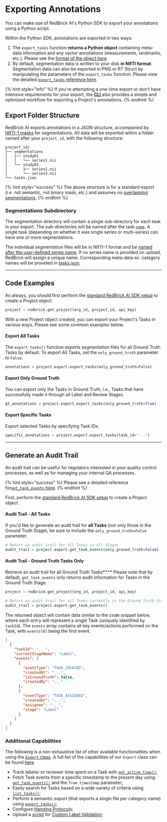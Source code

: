 # Exporting Annotations

You can make use of RedBrick AI's Python SDK to export your annotations using a Python script.&#x20;

Within the Python SDK, annotations are exported in two ways:&#x20;

1. The `export_tasks` function **returns a Python object** containing meta-data information and any vector annotations (measurements, landmarks, etc.). Please see the [format of the object here](https://docs.redbrickai.com/python-sdk/reference/export-annotation-format).&#x20;
2. By default, segmentation data is written to your disk **in NIfTI format**. Segmentation data can also be exported in PNG or RT Struct by manipulating the parameters of the `export_tasks` function. Please view the detailed [`export_tasks` reference here](https://redbrick-sdk.readthedocs.io/en/stable/sdk.html#redbrick.export.Export.export\_tasks).&#x20;

{% hint style="info" %}
If you're attempting a one-time export or don't have intensive requirements for your export, the [**CLI** ](https://docs.redbrickai.com/python-sdk/cli-overview/exporting-annotations)also provides a simple and optimized workflow for exporting a Project's annotations.&#x20;
{% endhint %}

## Export Folder Structure

RedBrick AI exports annotations in a JSON structure, accompanied by [NIfTI-1 masks](https://nifti.nimh.nih.gov/nifti-1/) for segmentations. All data will be exported within a folder named after your `project_id`, with the following structure:

```
project_id/
├── segmentations
│   ├── study01
│   │   └── series1.nii
│   └── study02
│       ├── series1.nii
│       └── series2.nii
└── tasks.json
```

{% hint style="success" %}
The above structure is for a standard export (i.e. not semantic, not binary mask, etc.) and assumes no [overlapping segmentations](../../annotation-and-viewer/segmentation/overlapping-segmentations.md#exporting-overlapping-segmentations).&#x20;
{% endhint %}

### Segmentations Subdirectory

The segmentation directory will contain a single sub-directory for each task in your export. The sub-directories will be named after the task [`name`](exporting-annotations.md#name-string). A single task (depending on whether it was single series or multi-series) can have one or more segmentations.

The individual segmentation files will be in NIfTI-1 format and be [named after the user-defined series name](exporting-annotations.md#name-string-1). If no series name is provided on upload, RedBrick will assign a unique name. Corresponding meta-data ex. category names will be provided in [tasks.json](exporting-annotations.md#tasks-json).

***

## Code Examples

As always, you should first perform the [standard RedBrick AI SDK setup](./#initializing-the-redbrick-sdk-in-python) to create a Project object.

```python
project = redbrick.get_project(org_id, project_id, api_key)
```

With a new Project object created, you can export your Project's Tasks in various ways. Please see some common examples below.

#### Export All Tasks

The `export_tasks()` function exports segmentation files for all Ground Truth Tasks by default. To export All Tasks, set the `only_ground_truth` parameter to `False`.

```python
annotations = project.export.export_tasks(only_ground_truth=False)
```

#### Export Only Ground Truth

You can export only the Tasks in Ground Truth, i.e., Tasks that have successfully made it through all Label and Review Stages.&#x20;

```python
gt_annotations = project.export.export_tasks(only_ground_truth=True)
```

#### **Export Specific Tasks**

Export selected Tasks by specifying Task IDs.&#x20;

```python
specific_annotations = project.export.export_tasks(task_id="...")
```

***

## Generate an Audit Trail

An audit trail can be useful for regulators interested in your quality control processes, as well as for managing your internal QA processes.&#x20;

{% hint style="success" %}
Please see a detailed reference for[`get_task_events` here](https://redbrick-sdk.readthedocs.io/en/stable/sdk.html#redbrick.export.Export.get\_task\_events).
{% endhint %}

First, perform the [standard RedBrick AI SDK setup](./#initializing-the-redbrick-sdk-in-python) to create a Project object.&#x20;

#### Audit Trail - All Tasks

If you'd like to generate an audit trail for **all Tasks** (not only those in the Ground Truth Stage), be sure to include the `only_ground_truth=False` parameter.

```python
# Return an audit trail for all Tasks in all Stages
audit_trail = project.export.get_task_events(only_ground_truth=False)
```

#### Audit Trail - Ground Truth Tasks Only

Retrieve an audit trail for all Ground Truth Tasks**.** Please note that by default, `get_task_events` only returns audit information for Tasks in the Ground Truth Stage.&#x20;

```python
project = redbrick.get_project(org_id, project_id, api_key)

# Return an audit trail for all Tasks currently in the Ground Truth Stage
audit_trail = project.export.get_task_events()
```

The returned object will contain data similar to the code snippet below, where each entry will represent a single Task (uniquely identified by `taskId`). The `events` array contains all key events/actions performed on the Task, with `events[0]` being the first event.

```json
[
  {
    "taskId": "...",
    "currentStageName": "Label",
    "events": [
      {
        "eventType": "TASK_CREATED",
        "createdAt": "...",
        "isGroundTruth": false,
        "createdBy": "..."
      },
      {
        "eventType": "TASK_ASSIGNED",
        "createdAt": "...",
        "assignee": "...",
        "stage": "Label"
      }
    ]
  }
]
```

### Additional Capabilities

The following is a non-exhaustive list of other available functionalities when using the [`Export` class](https://redbrick-sdk.readthedocs.io/en/stable/sdk.html#export). A full list of the capabilities of our `Export` class can be found [here](https://redbrick-sdk.readthedocs.io/en/stable/sdk.html#redbrick.export.Export).

* Track labeler or reviewer time spent on a Task with [`get_active_time()`](https://redbrick-sdk.readthedocs.io/en/stable/sdk.html#redbrick.export.Export.get\_active\_time);
* Fetch Task events from a specific timestamp to the present day using [`get_task_events()`](https://redbrick-sdk.readthedocs.io/en/stable/sdk.html#redbrick.export.Export.get\_task\_events) and the `from_timestamp` parameter;
* Easily search for Tasks based on a wide variety of criteria using [`list_tasks()`](https://redbrick-sdk.readthedocs.io/en/stable/sdk.html#redbrick.export.Export.list\_tasks);
* Perform a semantic export (that exports a single file per category name) using [`export_tasks()`](https://redbrick-sdk.readthedocs.io/en/stable/sdk.html#redbrick.export.Export.export\_tasks);
* Configure [Hanging Protocol](https://redbrick-sdk.readthedocs.io/en/stable/sdk.html#redbrick.settings.Settings.hanging\_protocol)s;
* Upload a [script](https://redbrick-sdk.readthedocs.io/en/stable/sdk.html#redbrick.settings.Settings.label\_validation) for [Custom Label Validation](../../projects/custom-label-validation.md);
